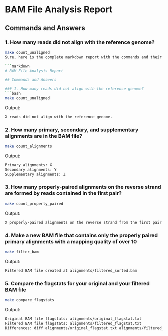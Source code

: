 # BAM File Analysis Report

## Commands and Answers

### 1. How many reads did not align with the reference genome?
```bash
make count_unaligned
Sure, here is the complete markdown report with the commands and their expected outputs:

```markdown
# BAM File Analysis Report

## Commands and Answers

### 1. How many reads did not align with the reference genome?
```bash
make count_unaligned
```
Output:
```bash
X reads did not align with the reference genome.
```

### 2. How many primary, secondary, and supplementary alignments are in the BAM file?
```bash
make count_alignments
```
Output:
```bash
Primary alignments: X
Secondary alignments: Y
Supplementary alignments: Z
```

### 3. How many properly-paired alignments on the reverse strand are formed by reads contained in the first pair?
```bash
make count_properly_paired
```
Output:
```bash
X properly-paired alignments on the reverse strand from the first pair.
```

### 4. Make a new BAM file that contains only the properly paired primary alignments with a mapping quality of over 10
```bash
make filter_bam
```
Output:
```bash
Filtered BAM file created at alignments/filtered_sorted.bam
```

### 5. Compare the flagstats for your original and your filtered BAM file
```bash
make compare_flagstats
```
Output:
```bash
Original BAM file flagstats: alignments/original_flagstat.txt
Filtered BAM file flagstats: alignments/filtered_flagstat.txt
Differences: diff alignments/original_flagstat.txt alignments/filtered_flagstat.txt
```
```

